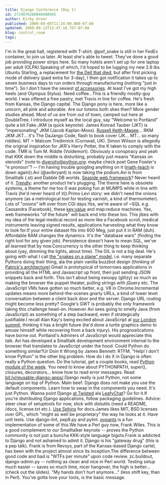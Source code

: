```yaml
---
title: Django Conference (Day 1)
id: 2724876260848488945
author: Kirby Urner
published: 2009-09-08T11:24:00.000-07:00
updated: 2009-09-12T12:47:10.767-07:00
blog: control_room
tags: 
---
```


I'm in the great hall, registered with T-shirt.  @psf_snake is still in her FedEx container, to join us later.  At least she's able to tweet.  They've done a good job providing power strips here.  So many hotels aren't set up for one laptop per adult (OLPA).Speaking of which, I'd hoped to be lugging my new 2.6 lbs Ubuntu Starling, a replacement for [the Dell that died](http://mybizmo.blogspot.com/2009/06/jackalope-down.html), but after first picking mode of delivery (paid extra for 3-day), I then got notification it takes up to seven business days to run orders through manufacturing (nothing "just in time").  So I don't have the sexiest [of accessories](http://worldgame.blogspot.com/2006/10/accessorized-quaker.html).  At least I've got my high heels (and Olympus Stylus).  Need coffee...This is a friendly mostly-guy world.  I was offered a free pastry, met Travis in line for coffee.  He's fresh from Kansas, the Django capital.  The Django pony is here, more like a unicorn, all pink and adorable.  Are our totems both shes then?  More gender studies ahead.  Most of us are from out of town, camped out here at DoubleTree.  I introduce myself as the local guy, say "Welcome to Portland" quite a bit.Fake JKM (a quick keynote):  James Konrad Tauber (JKT) is "impersonating" JKM (Jacob Kaplan-Moss).  [Russell Keith-Magee](http://djangopeople.net/freakboy3742/)... RKM JKM JKT... it's The DaJango Code, flash to book cover (JK... MT... so many riddles).  MT = Malcom Tredinnick (Cornwall, UK).  Simon Wilison is allegedly the original inspiration for JKR's Harry Potter, the K taken to comply with the code.  TMR is Tom M. Riddle (Voldemort).  Obviously a conspiracy and yeah that KKK down the middle is disturbing, probably just means "Kansas on steroids" (note to diversity@python.org: maybe check poet Gene Fowler's "e pronoun"? -- I'm having trouble googling anything on it ([math-teach](http://mathforum.org/kb/message.jspa?messageID=3894490&tstart=0) is down again)).Avi (@avibryant) is now taking the podium.Avi is from Smalltalk (.st) and Dabble DB worlds.  [Seaside web framework](http://www.seaside.st/)?  Never heard of it. [Trendly](http://trendly.com/): another product he's plugging.  The theme here is obsolete systems, a theme for me too (I was poking fun at MUMPS while in line with Travis (he'd never heard of it)).Primo Levi story:  we didn't need the onions anymore (as a metrological tool for testing varnish, a kind of thermometer).  Lots of "onions" left over from CGI days.Yes, we're aware of ~SQL e.g. Cassandra (Facebook), these [key:value](http://code.google.com/p/redis/source/browse/trunk/client-libraries/python/redis.py) and map:reduce machines.  Yes, web frameworks "of the future" will back end into these too.  This jibes with my idea of the legal medical record as more like a Facebook scroll, medical instruments leaving signed results, applications harvesting what they know to look for.If your entire dataset fits into 600 Meg, just put it in RAM (duh). Affordable RAM changes the dynamics.  It's the "database wars" (finding the right tool for any given job).  Persistence doesn't have to mean SQL, we've all learned that by now.Concurrency is the other thing to keep thinking about (yay, dimming the lights, about time).  The GIL is not a big deal.  He's going with what I call [the "snakes on a plane" model](http://mail.python.org/pipermail/chicago/2009-April/005830.html), i.e. many separate Pythons doing their thing, ala the plain vanilla buzzbot design (thinking of [Patrick's architecture](http://mail.python.org/pipermail/edu-sig/2009-September/009517.html)).Gmail is prototypical of tomorrows applications in providing all the HTML and Javascript up front, then just sending JSON snippets back and forth.  This isn't about being swoopy (glitzy) so much as making the browser the puppet theater, pulling strings with jQuery etc.  The JavaScript VMs have gotten so much better, e.g. V8 in Chrome.Incremental updates means more behind-the-scenes gnarly URLs, a kind of lower level conversation between a client back door and the server.  Django URL routing might become less pretty? Google's GWT is probably the only framework taking this challenge head-on.  However Avi sees going to smelly Java (from JavaScript) as something of a step backward, even if strategically justifiable.I recall Alan Kay's being excited about JavaScript at [our London summit](http://controlroom.blogspot.com/2006/04/shuttleworth-summit-day-one.html), thinking it has a bright future (he'd done a turtle graphics demo to amuse himself while recovering from a back injury).  His prognostications have borne out.  Portland's Admirers of JavaScript would appreciate this talk.  Avi has developed a Smalltalk development environment internal to the browser that translates to JavaScript under the hood.  Could Python do something similar?Ur Doin It Wrong by James Bennett:  RTFM.  "Help! I don't know Python" is the other big problem.  How do I do X in Django is often really a Python question.  Do the tutorial, get a couple books, read [Python module of the week](http://bit.ly/pymotw).  You need to know about PYTHONPATH, super(), closures, decorators... know how to read error messages.  Read [bit.ly/reusable-django-apps/](http://bit.ly/reusable-django-apps/).Django really is just Python, not some language on top of Python.  Main beef:  Django does not make you use the default components.  Learn how to swap in the components you need.  It's just Python.  Wanna point Django [at Twisted](http://bit.ly/twisted-second-coming/) ala [LeafyChat](http://ozmm.org/posts/leafychat.html)?  Go for it.If you're distributing Django applications, follow packaging guidelines.  Advice:  steer clear of setuptools for now, stick with distutils (need a README, /docs, license.txt etc.).  [Use Sphinx](http://sphinx.pocoo.org/) for docs.James likes MIT, BSD licenses over GPL, which "might as well be proprietary" the way he looks at it.  Have unit tests.  Use django-lint, pep8.py and pylint.  [pypants](http://pypants.org/) is a fun implementation of some of this.We have a Perl guy now, Frank Wiles.  This is a good complement to our Smalltalker keynote -- proves the Python community is not just a buncha KKK-style language bigots.Frank is addicted to Django and not ashamed to admit it.  Django is his "gateway drug" (this is a pep talk).  Frank is from Revsys, part of the Kansas-based Django cartel, has been with the project almost since its inception.The difference between good code and bad is "WTFs per minute" upon code review.  zc.buildout, django-admin.py -- nothing as clean and nice in Perl world.  Testing setup much easier -- saves so much time, nicer hangover, the high is better... (check out the slides).  "My hands don't hurt anymore..." (less shift key, than in Perl).  You've gotta love your tools, is the basic message.
